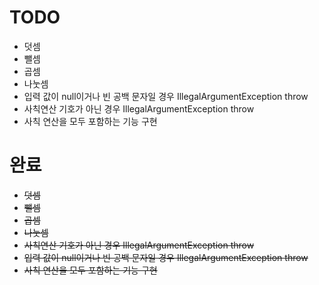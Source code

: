 # TODO

- 덧셈
- 뺄셈
- 곱셈
- 나눗셈
- 입력 값이 null이거나 빈 공백 문자일 경우 IllegalArgumentException throw
- 사칙연산 기호가 아닌 경우 IllegalArgumentException throw
- 사칙 연산을 모두 포함하는 기능 구현

# 완료

- ~~덧셈~~
- ~~뺄셈~~
- ~~곱셈~~
- ~~나눗셈~~
- ~~사칙연산 기호가 아닌 경우 IllegalArgumentException throw~~
- ~~입력 값이 null이거나 빈 공백 문자일 경우 IllegalArgumentException throw~~
- ~~사칙 연산을 모두 포함하는 기능 구현~~
